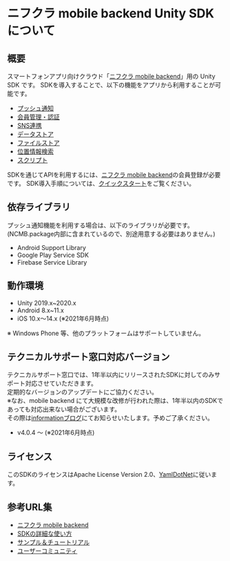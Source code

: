 # ニフクラ mobile backend Unity SDKについて

## 概要

スマートフォンアプリ向けクラウド「[ニフクラ mobile backend](https://mbaas.nifcloud.com/)」用の Unity SDK です。
SDKを導入することで、以下の機能をアプリから利用することが可能です。

- [プッシュ通知](https://mbaas.nifcloud.com/doc/current/push/basic_usage_unity.html)
- [会員管理・認証](https://mbaas.nifcloud.com/doc/current/user/basic_usage_unity.html)
- [SNS連携](https://mbaas.nifcloud.com/doc/current/sns/facebook_unity.html)
- [データストア](https://mbaas.nifcloud.com/doc/current/datastore/basic_usage_unity.html)
- [ファイルストア](https://mbaas.nifcloud.com/doc/current/filestore/basic_usage_unity.html)
- [位置情報検索](https://mbaas.nifcloud.com/doc/current/geopoint/basic_usage_unity.html)
- [スクリプト](https://mbaas.nifcloud.com/doc/current/script/basic_usage_unity.html)

SDKを通じてAPIを利用するには、[ニフクラ mobile backend](https://mbaas.nifcloud.com)の会員登録が必要です。
SDK導入手順については、[クイックスタート](https://mbaas.nifcloud.com/doc/current/introduction/quickstart_unity.html)をご覧ください。

## 依存ライブラリ

プッシュ通知機能を利用する場合は、以下のライブラリが必要です。
(NCMB.package内部に含まれているので、別途用意する必要はありません。)

- Android Support Library
- Google Play Service SDK
- Firebase Service Library

## 動作環境

- Unity 2019.x~2020.x
- Android 8.x~11.x
- iOS 10.x〜14.x
(※2021年6月時点)

※ Windows Phone 等、他のプラットフォームはサポートしていません。

## テクニカルサポート窓口対応バージョン

テクニカルサポート窓口では、1年半以内にリリースされたSDKに対してのみサポート対応させていただきます。<br>
定期的なバージョンのアップデートにご協力ください。<br>
※なお、mobile backend にて大規模な改修が行われた際は、1年半以内のSDKであっても対応出来ない場合がございます。<br>
その際は[informationブログ](https://mbaas.nifcloud.com/info/)にてお知らせいたします。予めご了承ください。

- v4.0.4 ～ (※2021年6月時点)

## ライセンス

このSDKのライセンスはApache License Version 2.0、[YamlDotNet](https://github.com/aaubry/YamlDotNet)に従います。

## 参考URL集

- [ニフクラ mobile backend](https://mbaas.nifcloud.com/)
- [SDKの詳細な使い方](https://mbaas.nifcloud.com/doc/current/)
- [サンプル＆チュートリアル](https://mbaas.nifcloud.com/doc/current/tutorial/tutorial_unity.html)
- [ユーザーコミュニティ](https://github.com/NIFCLOUD-mbaas/UserCommunity)
